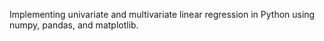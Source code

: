 Implementing univariate and multivariate linear regression in Python using numpy, pandas, and matplotlib.

